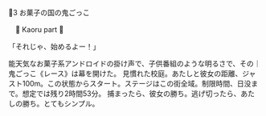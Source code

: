 🍨3 お菓子の国の鬼ごっこ

　🍨 Kaoru part 🍨

「それじゃ、始めるよー！」

能天気なお菓子系アンドロイドの掛け声で、子供番組のような明るさで、その｜鬼ごっこ《レース》は幕を開けた。
見慣れた校庭。あたしと彼女の距離、ジャスト100m。この状態からスタート。ステージはこの街全域。制限時間、日没まで。想定では残り2時間53分。
捕まったら、彼女の勝ち。逃げ切ったら、あたしの勝ち。とてもシンプル。
